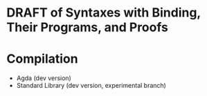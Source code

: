 # DRAFT of Syntaxes with Binding, Their Programs, and Proofs

# Compilation

* Agda (dev version)
* Standard Library (dev version, experimental branch)

